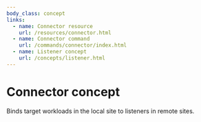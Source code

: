 ```yaml
---
body_class: concept
links:
  - name: Connector resource
    url: /resources/connector.html
  - name: Connector command
    url: /commands/connector/index.html
  - name: Listener concept
    url: /concepts/listener.html
---
```


# Connector concept

<section>

Binds target workloads in the local site to listeners in
remote sites.

</section>
